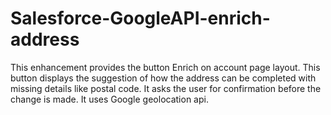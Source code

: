 # Salesforce-GoogleAPI-enrich-address
 This enhancement provides the button Enrich on account page layout. This button displays the suggestion of how the address can be completed with missing details like postal code. It asks the user for confirmation before the change is made. It uses Google geolocation api.
